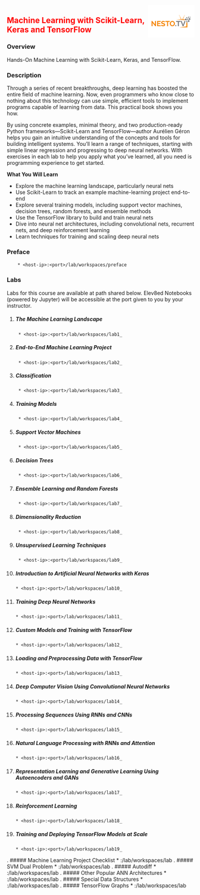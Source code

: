 <img align="right" src="./logo-small.png">

<h2><span style="color:red;">Machine Learning with Scikit-Learn, Keras and TensorFlow</span></h2>

### Overview
Hands-On Machine Learning with Scikit-Learn, Keras, and TensorFlow.

### Description
Through a series of recent breakthroughs, deep learning has boosted the entire field of machine learning. Now, even programmers who know close to nothing about this technology can use simple, efficient tools to implement programs capable of learning from data. This practical book shows you how.

By using concrete examples, minimal theory, and two production-ready Python frameworks—Scikit-Learn and TensorFlow—author Aurélien Géron helps you gain an intuitive understanding of the concepts and tools for building intelligent systems. You’ll learn a range of techniques, starting with simple linear regression and progressing to deep neural networks. With exercises in each lab to help you apply what you’ve learned, all you need is programming experience to get started.

**What You Will Learn**

- Explore the machine learning landscape, particularly neural nets
- Use Scikit-Learn to track an example machine-learning project end-to-end
- Explore several training models, including support vector machines, decision trees, random forests, and ensemble methods
- Use the TensorFlow library to build and train neural nets
- Dive into neural net architectures, including convolutional nets, recurrent nets, and deep reinforcement learning
- Learn techniques for training and scaling deep neural nets

### Preface
		* <host-ip>:<port>/lab/workspaces/preface

### Labs

Labs for this course are available at path shared below. Elev8ed Notebooks (powered by Jupyter) will be accessible at the port given to you by your instructor. 

1. ##### The Machine Learning Landscape
		* <host-ip>:<port>/lab/workspaces/lab1_
2. ##### End-to-End Machine Learning Project
		* <host-ip>:<port>/lab/workspaces/lab2_
3. ##### Classification
		* <host-ip>:<port>/lab/workspaces/lab3_
4. ##### Training Models
		* <host-ip>:<port>/lab/workspaces/lab4_
5. ##### Support Vector Machines
		* <host-ip>:<port>/lab/workspaces/lab5_
6. ##### Decision Trees
		* <host-ip>:<port>/lab/workspaces/lab6_
7. ##### Ensemble Learning and Random Forests
		* <host-ip>:<port>/lab/workspaces/lab7_
8. ##### Dimensionality Reduction
		* <host-ip>:<port>/lab/workspaces/lab8_
9. ##### Unsupervised Learning Techniques
		* <host-ip>:<port>/lab/workspaces/lab9_
10. ##### Introduction to Artificial Neural Networks with Keras
		* <host-ip>:<port>/lab/workspaces/lab10_
11. ##### Training Deep Neural Networks
		* <host-ip>:<port>/lab/workspaces/lab11_
12. ##### Custom Models and Training with TensorFlow
		* <host-ip>:<port>/lab/workspaces/lab12_
13. ##### Loading and Preprocessing Data with TensorFlow
		* <host-ip>:<port>/lab/workspaces/lab13_
14. ##### Deep Computer Vision Using Convolutional Neural Networks
		* <host-ip>:<port>/lab/workspaces/lab14_
15. ##### Processing Sequences Using RNNs and CNNs
		* <host-ip>:<port>/lab/workspaces/lab15_
16. ##### Natural Language Processing with RNNs and Attention
		* <host-ip>:<port>/lab/workspaces/lab16_
17. ##### Representation Learning and Generative Learning Using Autoencoders and GANs
		* <host-ip>:<port>/lab/workspaces/lab17_
18. ##### Reinforcement Learning
		* <host-ip>:<port>/lab/workspaces/lab18_
19. ##### Training and Deploying TensorFlow Models at Scale
		* <host-ip>:<port>/lab/workspaces/lab19_

. ##### Machine Learning Project Checklist
		* <host-ip>:<port>/lab/workspaces/lab
. ##### SVM Dual Problem
		* <host-ip>:<port>/lab/workspaces/lab
. ##### Autodiff
		* <host-ip>:<port>/lab/workspaces/lab
. ##### Other Popular ANN Architectures
		* <host-ip>:<port>/lab/workspaces/lab
. ##### Special Data Structures
		* <host-ip>:<port>/lab/workspaces/lab
. ##### TensorFlow Graphs
		* <host-ip>:<port>/lab/workspaces/lab
